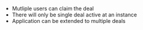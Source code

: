 * Mutliple users can claim the deal
* There will only be single deal active at an instance
* Application can be extended to multiple deals
